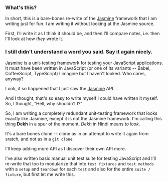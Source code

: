 ### What's this?

In short, this is a bare-bones re-write of the [Jasmine](https://jasmine.github.io/) framework that I am writing just for fun. I am writing it without looking at the Jasmine source.

First, I'll write it as I think it should be, and then I'll compare notes, i.e. then I'll look at how *they* wrote it.

### I still didn't understand a word you said. Say it again nicely.
[Jasmine](https://jasmine.github.io/) is a unit-testing framework for testing your JavaScript applications. It must have been written in JavaScript (or one of its variants -- Babel, CoffeeScript, TypeScript) I imagine but I haven't looked. Who cares, anyway?

Look, it so happened that I just saw the [Jasmine](https://jasmine.github.io/) API. .

And I thought, that's so easy to write myself I could have written it myself. So, I thought, "Hell, why shouldn't I?"

So, I am writing a completely redundant unit-testing framework that looks exactly like Jasmine, except it is not the Jasmine framework. I'm calling this thing **Dekh** in a spur of the moment. *Dekh* in Hindi means *to look*.

It's a bare bones clone -- clone as in an attempt to write it again from sratch, and not as in a `git clone`.

I'll keep adding more API as I discover their own API more.

I've also written basic manual unit test suite for testing JavaScript and I'll re-write that too to modularize that into `test fixtures` and `test methods` with a `setup` and `teardown` for each `test` and also for the entire `suite / fixture`, but first let me write this.
